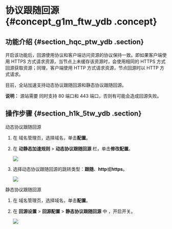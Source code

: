 # 协议跟随回源 {#concept_g1m_ftw_ydb .concept}

## 功能介绍 {#section_hqc_ptw_ydb .section}

开启该功能后，回源使用协议和客户端访问资源的协议保持一致。即如果客户端使用 HTTPS 方式请求资源，当节点上未缓存该资源时，会使用相同的 HTTPS 方式回源获取资源；同理，客户端使用 HTTP 方式请求资源，节点回源时以 HTTP 方式请求。

目前，全站加速支持动态协议跟随回源和静态协议跟随回源。

**说明：** 源站需要 同时支持 80 端口和 443 端口，否则有可能会造成回源失败。

## 操作步骤 {#section_h1k_5tw_ydb .section}

动态协议跟随回源

1.  在 域名管理页，选择域名，单击**配置**。
2.  在 **动静态加速规则** \> **动态协议跟随回源** 栏，单击**修改配置**。

    ![](http://static-aliyun-doc.oss-cn-hangzhou.aliyuncs.com/assets/img/13457/4392_zh-CN.png)

3.  选择动态协议跟随回源的跳转类型：**跟随**、**http**或**https**。

    ![](http://static-aliyun-doc.oss-cn-hangzhou.aliyuncs.com/assets/img/13457/4393_zh-CN.png)


静态协议跟随回源

1.  在 域名管理页，选择域名，单击**配置**。
2.  在 **回源设置** \> **回源配置** \> **静态协议跟随回源** 中 ，开启开关。

    ![](http://static-aliyun-doc.oss-cn-hangzhou.aliyuncs.com/assets/img/13457/4395_zh-CN.png)


